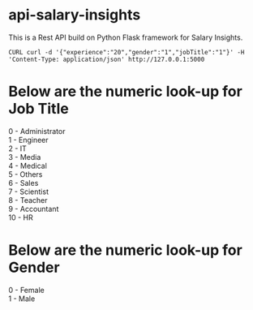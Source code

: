 # api-salary-insights

This is a Rest API build on Python Flask framework for Salary Insights.

``` CURL curl -d '{"experience":"20","gender":"1","jobTitle":"1"}' -H 'Content-Type: application/json' http://127.0.0.1:5000 ```

# Below are the numeric look-up for Job Title
0 - Administrator   
1 - Engineer   
2 - IT  
3 - Media  
4 - Medical   
5 - Others  
6 - Sales   
7 - Scientist  
8 - Teacher  
9 - Accountant  
10 - HR  

# Below are the numeric look-up for Gender
0 - Female   
1 - Male  
